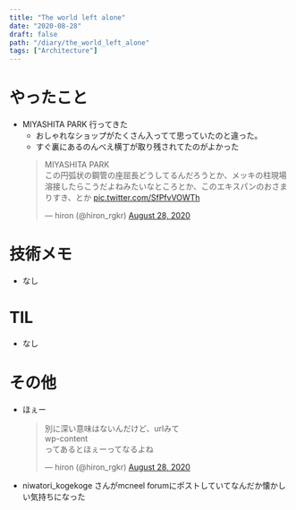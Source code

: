 ```yaml
---
title: "The world left alone"
date: "2020-08-28"
draft: false
path: "/diary/the_world_left_alone"
tags: ["Architecture"]
---
```


# やったこと

+ MIYASHITA PARK 行ってきた
  + おしゃれなショップがたくさん入ってて思っていたのと違った。
  + すぐ裏にあるのんべえ横丁が取り残されてたのがよかった
  <blockquote class="twitter-tweet"><p lang="ja" dir="ltr">MIYASHITA PARK<br>この円弧状の鋼管の座屈長どうしてるんだろうとか、メッキの柱現場溶接したらこうだよねみたいなところとか、このエキスパンのおさまりすき、とか <a href="https://t.co/SfPfvVOWTh">pic.twitter.com/SfPfvVOWTh</a></p>&mdash; hiron (@hiron_rgkr) <a href="https://twitter.com/hiron_rgkr/status/1299226228801507328?ref_src=twsrc%5Etfw">August 28, 2020</a></blockquote> <script async src="https://platform.twitter.com/widgets.js" charset="utf-8"></script>

# 技術メモ

+ なし

# TIL

+ なし

# その他

+  ほぇー
   <blockquote class="twitter-tweet"><p lang="ja" dir="ltr">別に深い意味はないんだけど、urlみて<br>wp-content<br>ってあるとほぇーってなるよね</p>&mdash; hiron (@hiron_rgkr) <a href="https://twitter.com/hiron_rgkr/status/1299159620347293696?ref_src=twsrc%5Etfw">August 28, 2020</a></blockquote> <script async src="https://platform.twitter.com/widgets.js" charset="utf-8"></script>
+ niwatori_kogekoge さんがmcneel forumにポストしていてなんだか懐かしい気持ちになった